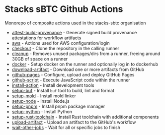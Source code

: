 # Stacks sBTC Github Actions

Monorepo of composite actions used in the stacks-sbtc organisation

- [attest-build-provenance](./attest-build-provenance) - Generate signed build provenance attestations for workflow artifacts
- [aws](./aws) - Actions used for AWS configuration/login
- [checkout](./checkout) - Clone the repository in the calling runner
- [cleanup](./cleanup) - Removes unused packages/dirs from a runner, freeing around 30GB of space on a runner
- [docker](./docker) - Setup docker on the runner and optionally log in to dockerhub
- [download-artifact](./download-artifact) - Download one or more artifacts from GitHub
- [github-pages](./github-pages) - Configure, upload and deploy GitHub Pages
- [github-script](./github-script) - Execute JavaScript code within the runner
- [install-action](./install-action) - Install development tools
- [setup-buf](./setup-buf) - Install `buf` tool to build, lint and format
- [setup-mold](./setup-mold) - Install mold linker
- [setup-node](./setup-node) - Install Node.js
- [setup-pnpm](./setup-pnpm) - Install pnpm package manager
- [setup-python](./setup-python) - Install Python
- [setup-rust-toolchain](./setup-rust-toolchain) - Install Rust toolchain with additional components
- [upload-artifact](./upload-artifact) - Upload an artifact to the GitHub's workflow
- [wait-other-jobs](./wait-other-jobs) - Wait for all or specific jobs to finish
